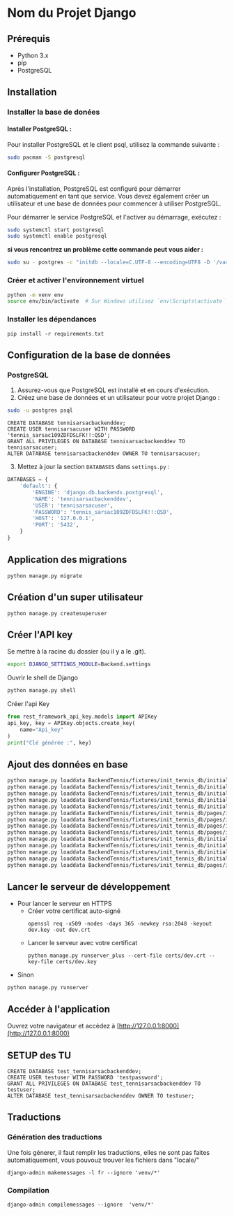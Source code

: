 
# Nom du Projet Django

## Prérequis

- Python 3.x
- pip
- PostgreSQL

## Installation
### Installer la base de donées
#### Installer PostgreSQL :

Pour installer PostgreSQL et le client psql, utilisez la commande suivante :

```bash
sudo pacman -S postgresql
```
#### Configurer PostgreSQL :

Après l'installation, PostgreSQL est configuré pour démarrer automatiquement en tant que service.
Vous devez également créer un utilisateur et une base de données pour commencer à utiliser PostgreSQL.



Pour démarrer le service PostgreSQL et l'activer au démarrage, exécutez :

```bash
sudo systemctl start postgresql
sudo systemctl enable postgresql
```
**si vous rencontrez un problème cette commande peut vous aider :**
```bash
sudo su - postgres -c "initdb --locale=C.UTF-8 --encoding=UTF8 -D '/var/lib/postgres/data'"
```

### Créer et activer l'environnement virtuel

```bash
python -m venv env
source env/bin/activate  # Sur Windows utilisez `env\Scripts\activate`
```

### Installer les dépendances

```shell
pip install -r requirements.txt
```

## Configuration de la base de données

### PostgreSQL

1. Assurez-vous que PostgreSQL est installé et en cours d'exécution.
2. Créez une base de données et un utilisateur pour votre projet Django :

```bash
sudo -u postgres psql
```
```postgresql
CREATE DATABASE tennisarsacbackenddev;
CREATE USER tennisarsacuser WITH PASSWORD 'tennis_sarsac109ZDFDSLFK!!:QSD';
GRANT ALL PRIVILEGES ON DATABASE tennisarsacbackenddev TO tennisarsacuser;
ALTER DATABASE tennisarsacbackenddev OWNER TO tennisarsacuser;

````

3. Mettez à jour la section `DATABASES` dans `settings.py` :

```python
DATABASES = {
    'default': {
        'ENGINE': 'django.db.backends.postgresql',
        'NAME': 'tennisarsacbackenddev',
        'USER': 'tennisarsacuser',
        'PASSWORD': 'tennis_sarsac109ZDFDSLFK!!:QSD',
        'HOST': '127.0.0.1',
        'PORT': '5432',
    }
}
```

## Application des migrations

```shell
python manage.py migrate
```

## Création d'un super utilisateur

```shell
python manage.py createsuperuser
```
## Créer l'API key
Se mettre à la racine du dossier (ou il y a le .git).
```bash
export DJANGO_SETTINGS_MODULE=Backend.settings
```
Ouvrir le shell de Django
```bash
python manage.py shell
```
Créer l'api Key
```python
from rest_framework_api_key.models import APIKey
api_key, key = APIKey.objects.create_key(
    name="Api_key"
)
print("Clé générée :", key)
```

## Ajout des données en base
```bash
python manage.py loaddata BackendTennis/fixtures/init_tennis_db/initial_images.json
python manage.py loaddata BackendTennis/fixtures/init_tennis_db/initial_sponsors.json
python manage.py loaddata BackendTennis/fixtures/init_tennis_db/initial_club_value.json
python manage.py loaddata BackendTennis/fixtures/init_tennis_db/initial_routes.json
python manage.py loaddata BackendTennis/fixtures/init_tennis_db/initial_renders_navigation_items.json
python manage.py loaddata BackendTennis/fixtures/init_tennis_db/pages/initial_home_pages.json
python manage.py loaddata BackendTennis/fixtures/init_tennis_db/pages/initial_navigation_bars.json
python manage.py loaddata BackendTennis/fixtures/init_tennis_db/pages/initial_pricing_pages.json
python manage.py loaddata BackendTennis/fixtures/init_tennis_db/pages/initial_about_pages.json
python manage.py loaddata BackendTennis/fixtures/init_tennis_db/initial_pricings.json
python manage.py loaddata BackendTennis/fixtures/init_tennis_db/initial_training.json
python manage.py loaddata BackendTennis/fixtures/init_tennis_db/initial_professors.json
python manage.py loaddata BackendTennis/fixtures/init_tennis_db/initial_team_members.json
python manage.py loaddata BackendTennis/fixtures/init_tennis_db/pages/initial_team_pages.json

```


## Lancer le serveur de développement

* Pour lancer le serveur en HTTPS
  * Créer votre certificat auto-signé
    ```shell
    openssl req -x509 -nodes -days 365 -newkey rsa:2048 -keyout dev.key -out dev.crt 
    ```
  * Lancer le serveur avec votre certificat
    ```shell
    python manage.py runserver_plus --cert-file certs/dev.crt --key-file certs/dev.key
    ```
* Sinon 
```shell
python manage.py runserver
```

## Accéder à l'application

Ouvrez votre navigateur et accédez à [http://127.0.0.1:8000](http://127.0.0.1:8000)

## SETUP des TU
```postgresql
CREATE DATABASE test_tennisarsacbackenddev;
CREATE USER testuser WITH PASSWORD 'testpassword';
GRANT ALL PRIVILEGES ON DATABASE test_tennisarsacbackenddev TO testuser;
ALTER DATABASE test_tennisarsacbackenddev OWNER TO testuser;
```



## Traductions  
### Génération des traductions
Une fois génerer, il faut remplir les traductions, elles ne sont pas faites automatiquement, vous pouvouz trouver les fichiers dans "locale/"
```shell
django-admin makemessages -l fr --ignore 'venv/*'
```



### Compilation
```shell
django-admin compilemessages --ignore  'venv/*'
```